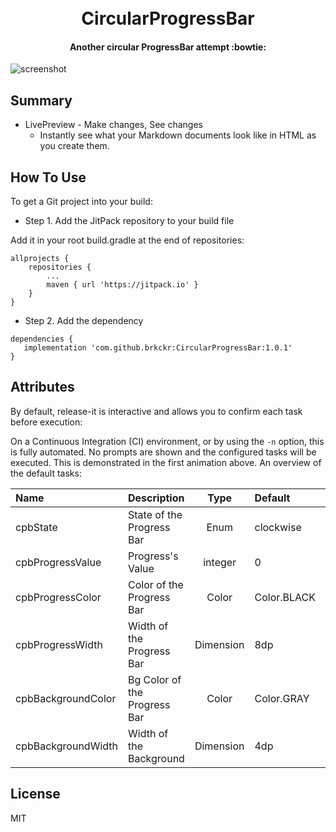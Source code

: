 <h1 align="center">
  <br>
  CircularProgressBar
</h1>

<h4 align="center">Another circular ProgressBar attempt :bowtie:</h4>

![screenshot](https://raw.githubusercontent.com/amitmerchant1990/electron-markdownify/master/img/markdownify.gif)

## Summary

* LivePreview - Make changes, See changes
  - Instantly see what your Markdown documents look like in HTML as you create them.

## How To Use

To get a Git project into your build:

* Step 1. Add the JitPack repository to your build file

Add it in your root build.gradle at the end of repositories:

	allprojects {
		repositories {
			...
			maven { url 'https://jitpack.io' }
		}
	}

* Step 2. Add the dependency

```
dependencies {
   implementation 'com.github.brkckr:CircularProgressBar:1.0.1'
}
```

## Attributes
By default, release-it is interactive and allows you to confirm each task before execution:

On a Continuous Integration (CI) environment, or by using the `-n` option, this is fully automated. No prompts are shown and the configured tasks will be executed. This is demonstrated in the first animation above. An overview of the default tasks:
  <attr name="cpbState" format="enum" >
            <enum name="clockwise" value="0"/>
            <enum name="counterClockwise" value="1"/>
        </attr>
        <attr name="cpbProgressValue" format="integer" />
        <attr name="cpbProgressColor" format="color" />
        <attr name="cpbProgressWidth" format="dimension" />
        <attr name="cpbBackgroundColor" format="color" />
        <attr name="cpbBackgroundWidth" format="dimension" />

Name | Description | Type | Default | Range
:--|:--|:-:|:--|:-:
cpbState | State of the Progress Bar | Enum | clockwise | clockwise or counterclockwise
cpbProgressValue | Progress's Value | integer | 0 | 0 to 100
cpbProgressColor | Color of the Progress Bar | Color | Color.BLACK | -
cpbProgressWidth | Width of the Progress Bar | Dimension | 8dp | -
cpbBackgroundColor | Bg Color of the Progress Bar | Color | Color.GRAY | -
cpbBackgroundWidth | Width of the Background | Dimension | 4dp | -

## License

MIT
